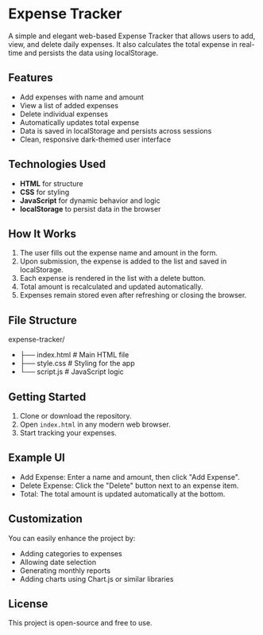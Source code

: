 # Expense Tracker

A simple and elegant web-based Expense Tracker that allows users to add, view, and delete daily expenses. It also calculates the total expense in real-time and persists the data using localStorage.

## Features

- Add expenses with name and amount
- View a list of added expenses
- Delete individual expenses
- Automatically updates total expense
- Data is saved in localStorage and persists across sessions
- Clean, responsive dark-themed user interface

## Technologies Used

- **HTML** for structure
- **CSS** for styling
- **JavaScript** for dynamic behavior and logic
- **localStorage** to persist data in the browser

## How It Works

1. The user fills out the expense name and amount in the form.
2. Upon submission, the expense is added to the list and saved in localStorage.
3. Each expense is rendered in the list with a delete button.
4. Total amount is recalculated and updated automatically.
5. Expenses remain stored even after refreshing or closing the browser.

## File Structure

expense-tracker/
- ├── index.html # Main HTML file
- ├── style.css # Styling for the app
- └── script.js # JavaScript logic

## Getting Started

1. Clone or download the repository.
2. Open `index.html` in any modern web browser.
3. Start tracking your expenses.

## Example UI

- Add Expense: Enter a name and amount, then click "Add Expense".
- Delete Expense: Click the "Delete" button next to an expense item.
- Total: The total amount is updated automatically at the bottom.

## Customization

You can easily enhance the project by:
- Adding categories to expenses
- Allowing date selection
- Generating monthly reports
- Adding charts using Chart.js or similar libraries

## License

This project is open-source and free to use.
